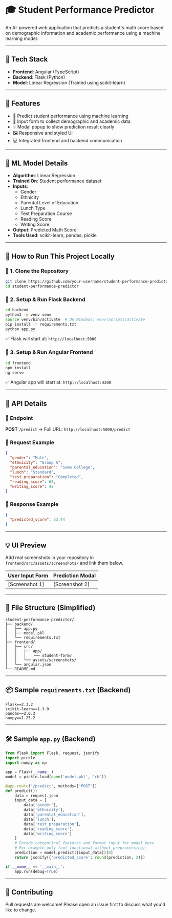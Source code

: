 # 🎓 Student Performance Predictor

An AI-powered web application that predicts a student's math score based on demographic information and academic performance using a machine learning model.

---

## 🧰 Tech Stack

- **Frontend**: Angular (TypeScript)
- **Backend**: Flask (Python)
- **Model**: Linear Regression (Trained using scikit-learn)

---

## 📌 Features

- 🔮 Predict student performance using machine learning
- 🧾 Input form to collect demographic and academic data
- 💡 Modal popup to show prediction result clearly
- 🖼️ Responsive and styled UI
- 💻 Integrated frontend and backend communication

---

## 🧠 ML Model Details

- **Algorithm**: Linear Regression
- **Trained On**: Student performance dataset
- **Inputs**:
  - Gender
  - Ethnicity
  - Parental Level of Education
  - Lunch Type
  - Test Preparation Course
  - Reading Score
  - Writing Score
- **Output**: Predicted Math Score
- **Tools Used**: scikit-learn, pandas, pickle

---

## 🏁 How to Run This Project Locally

### 🔹 1. Clone the Repository

```bash
git clone https://github.com/your-username/student-performance-predictor.git
cd student-performance-predictor
```

### 🔹 2. Setup & Run Flask Backend

```bash
cd backend
python3 -m venv venv
source venv/bin/activate  # On Windows: venv\Scripts\activate
pip install -r requirements.txt
python app.py
```

✅ Flask will start at: `http://localhost:5000`

### 🔹 3. Setup & Run Angular Frontend

```bash
cd frontend
npm install
ng serve
```

✅ Angular app will start at: `http://localhost:4200`

---

## 📡 API Details

### 🔸 Endpoint

**POST** `/predict` → Full URL: `http://localhost:5000/predict`

### 🔸 Request Example

```json
{
  "gender": "Male",
  "ethnicity": "Group A",
  "parental_education": "Some College",
  "lunch": "Standard",
  "test_preparation": "Completed",
  "reading_score": 68,
  "writing_score": 42
}
```

### 🔸 Response Example

```json
{
  "predicted_score": 53.44
}
```

---

## 💡 UI Preview

Add real screenshots in your repository in `frontend/src/assets/screenshots/` and link them below.

| User Input Form | Prediction Modal |
|----------------|------------------|
| [Screenshot 1] | [Screenshot 2]   |

---

## 📁 File Structure (Simplified)

```
student-performance-predictor/
├── backend/
│   ├── app.py
│   ├── model.pkl
│   └── requirements.txt
├── frontend/
│   ├── src/
│   │   ├── app/
│   │   │   └── student-form/
│   │   └── assets/screenshots/
│   └── angular.json
└── README.md
```

---

## 📦 Sample `requirements.txt` (Backend)

```
Flask==2.3.2
scikit-learn==1.3.0
pandas==2.0.3
numpy==1.25.2
```

---

## 🛠️ Sample `app.py` (Backend)

```python
from flask import Flask, request, jsonify
import pickle
import numpy as np

app = Flask(__name__)
model = pickle.load(open('model.pkl', 'rb'))

@app.route('/predict', methods=['POST'])
def predict():
    data = request.json
    input_data = [
        data['gender'],
        data['ethnicity'],
        data['parental_education'],
        data['lunch'],
        data['test_preparation'],
        data['reading_score'],
        data['writing_score']
    ]
    # Encode categorical features and format input for model here
    # For example only (not functional without preprocessing):
    prediction = model.predict([input_data])[0]
    return jsonify({'predicted_score': round(prediction, 2)})

if __name__ == '__main__':
    app.run(debug=True)
```

---

## 🤝 Contributing

Pull requests are welcome! Please open an issue first to discuss what you'd like to change.